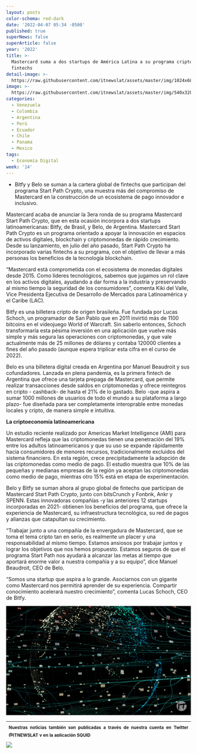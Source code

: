 ```yaml
---
layout: posts
color-schema: red-dark
date: '2022-04-07 05:34 -0500'
published: true
superNews: false
superArticle: false
year: '2022'
title: >-
  Mastercard suma a dos startups de América Latina a su programa cripto para
  fintechs
detail-image: >-
  https://raw.githubusercontent.com/itnewslat/assets/master/img/1024x680/fintechs-g.jpg
image: >-
  https://raw.githubusercontent.com/itnewslat/assets/master/img/540x320/fintechs-p.jpg
categories:
  - Venezuela
  - Colombia
  - Argentina
  - Perú
  - Ecuador
  - Chile
  - Panama
  - Mexico
tags:
  - Economía Digital
week: '14'
---
```

- Bitfy y Belo se suman a la cartera global de fintechs que participan del programa Start Path Crypto, una muestra más del compromiso de Mastercard en la construcción de un ecosistema de pago innovador e inclusivo.

Mastercard acaba de anunciar la 3era ronda de su programa Mastercard Start Path Crypto, que en esta ocasión incorpora a dos startups latinoamericanas: Bitfy, de Brasil, y Belo, de Argentina. Mastercard Start Path Crypto es un programa orientado a apoyar la innovación en espacios de activos digitales, blockchain y criptomonedas de rápido crecimiento. Desde su lanzamiento, en julio del año pasado, Start Path Crypto ha incorporado varias fintechs a su programa, con el objetivo de llevar a más personas los beneficios de la tecnología blockchain.

“Mastercard está comprometida con el ecosistema de monedas digitales desde 2015. Como líderes tecnológicos, sabemos que jugamos un rol clave en los activos digitales, ayudando a dar forma a la industria y preservando al mismo tiempo la seguridad de los consumidores”, comenta Kiki del Valle, Vice Presidenta Ejecutiva de Desarrollo de Mercados para Latinoamérica y el Caribe (LAC).

Bitfy es una billetera cripto de origen brasileña. Fue fundada por Lucas Schoch, un programador de San Pablo que en 2011 invirtió más de 1100 bitcoins en el videojuego World of Warcraft. Sin saberlo entonces, Schoch transformaría esta pésima inversión en una aplicación que vuelve más simple y más segura las operaciones con criptomonedas, y que vale actualmente más de 25 millones de dólares y contaba 120000 clientes a fines del año pasado (aunque espera triplicar esta cifra en el curso de 2022). 

Belo es una billetera digital creada en Argentina por Manuel Beaudroit y sus cofundadores. Lanzada en plena pandemia, es la primera fintech de Argentina que ofrece una tarjeta prepaga de Mastercard, que permite realizar transacciones desde saldos en criptomonedas y ofrece reintegros en cripto - cashback- de hasta el 21% de lo gastado. Belo -que aspira a sumar 1000 millones de usuarios de todo el mundo a su plataforma a largo plazo- fue diseñada para ser completamente interoprable entre monedas locales y cripto, de manera simple e intuitiva. 

**La criptoeconomía latinoamericana**

Un estudio reciente realizado por Americas Market Intelligence (AMI) para Mastercard refleja que las criptomonedas tienen una penetración del 19% entre los adultos latinoamericanos y que su uso se expande rápidamente hacia consumidores de menores recursos, tradicionalmente excluidos del sistema financiero. En esta región, crece precipitadamente la adopción de las criptomonedas como medio de pago. El estudio muestra que 10% de las pequeñas y medianas empresas de la región ya aceptan las criptomonedas como medio de pago, mientras otro 15% está en etapa de experimentación. 

Belo y Bitfy se suman ahora al grupo global de fintechs que participan de Mastercard Start Path Crypto, junto con bitsCrunch y Fonbnk, Ankr y SPENN. Estas innovadoras compañías -y las anteriores 12 startups incorporadas en 2021- obtienen los beneficios del programa, que ofrece la experiencia de Mastercard, su infraestructura tecnológica, su red de pagos y alianzas que catapultan su crecimiento.

“Trabajar junto a una compañía de la envergadura de Mastercard, que se toma el tema cripto tan en serio, es realmente un placer y una responsabilidad al mismo tiempo. Estamos ansiosos por trabajar juntos y lograr los objetivos que nos hemos propuesto. Estamos seguros de que el programa Start Path nos ayudará a alcanzar las metas al tiempo que aportará enorme valor a nuestra compañía y a su equipo”, dice Manuel Beaudroit, CEO de Belo. 

“Somos una startup que aspira a lo grande. Asociarnos con un gigante como Mastercard nos permitirá aprender de su experiencia. Compartir conocimiento acelerará nuestro crecimiento”, comenta Lucas Schoch, CEO de Bitfy.

![](https://raw.githubusercontent.com/itnewslat/assets/master/img/540x320/fintechs-p.jpg)

<table style="height: 42px;" width="569">
<tbody>
<tr>
<td style="text-align: justify;"><sub><strong>Nuestras noticias también son publicadas a través de nuestra cuenta en Twitter <a href="https://twitter.com/itnewslat?lang=es">@ITNEWSLAT</a> y en la aplicación <a href="https://squidapp.co/en/">SQUID</a></strong></sub></td>
</tr>
</tbody>
</table>

<img src="https://tracker.metricool.com/c3po.jpg?hash=56f88a41e39ab42c063cc51676587a04"/>